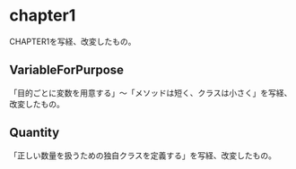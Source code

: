 # chapter1

CHAPTER1を写経、改変したもの。

## VariableForPurpose

「目的ごとに変数を用意する」～「メソッドは短く、クラスは小さく」を写経、改変したもの。

## Quantity

「正しい数量を扱うための独自クラスを定義する」を写経、改変したもの。
